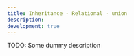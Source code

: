 ```yaml
---
title: Inheritance - Relational - union
description:
development: true
---
```


TODO: Some dummy description